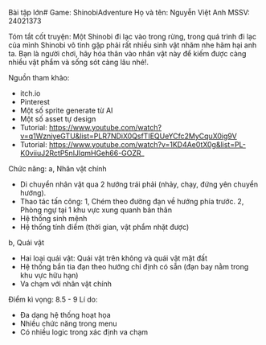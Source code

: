 Bài tập lớn# Game: ShinobiAdventure
Họ và tên: Nguyễn Việt Anh
MSSV: 24021373

Tóm tắt cốt truyện: Một Shinobi đi lạc vào trong rừng, trong quá trình đi lạc của mình Shinobi vô tình gặp
phải rất nhiều sinh vật nhăm nhe hãm hại anh ta. Bạn là người chơi, hãy hóa thân vào nhân vật này để kiếm
được càng nhiều vật phẩm và sống sót càng lâu nhé!.

Nguồn tham khảo:
- itch.io
- Pinterest
- Một số sprite generate từ AI
- Một số asset tự design
- Tutorial: https://www.youtube.com/watch?v=q1WzniyeGTU&list=PLR7NDiX0QsfTIEQUeYCfc2MyCquX0ig9V
- Tutorial: https://www.youtube.com/watch?v=1KD4Ae0tX0g&list=PL-K0viiuJ2RctP5nlJlqmHGeh66-GOZR_

Chức năng: 
a, Nhân vật chính
- Di chuyển nhân vật qua 2 hướng trái phải (nhảy, chạy, đứng yên chuyển hướng).
- Thao tác tấn công:
1, Chém theo đường đạn về hướng phía trước.
2, Phòng ngự tại 1 khu vực xung quanh bản thân
- Hệ thống sinh mệnh
- Hệ thống tính điểm (thời gian, vật phẩm nhặt được)

b, Quái vật
- Hai loại quái vật: Quái vật trên không và quái vật mặt đất
- Hệ thống bắn tia đạn theo hướng chỉ định có sẵn (đạn bay nằm trong khu vực hữu hạn)
- Va chạm với nhân vật chính

Điểm kì vọng: 8.5 - 9
Lí do:
- Đa dạng hệ thống hoạt họa
- Nhiều chức năng trong menu
- Có nhiều logic trong xác định va chạm